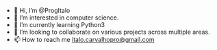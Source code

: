 - 👋 Hi, I’m @ProgItalo
- 👀 I’m interested in computer science.
- 🌱 I’m currently learning Python3
- 💞️ I’m looking to collaborate on various projects across multiple areas.
- 📫 How to reach me italo.carvalhopro@gmail.com

<!---
ProgItalo/ProgItalo is a ✨ special ✨ repository because its `README.md` (this file) appears on your GitHub profile.
You can click the Preview link to take a look at your changes.
--->
